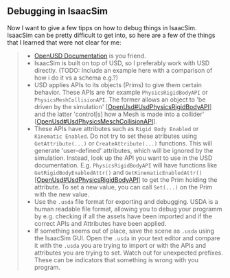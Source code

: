 ## Debugging in IsaacSim

Now I want to give a few tipps on how to debug things in IsaacSim. IsaacSim can be pretty difficult to get into, so here are a few of the things that I learned that were not clear for me:

> - [OpenUSD Documentation](https://openusd.org/dev/api/annotated.html) is you friend.
> - IsaacSim is built on top of USD, so I preferably work with USD directly. (TODO: Include an example here with a comparison of how i do it vs a schema e.g.?)
> - USD applies APIs to its objects (Prims) to give them certain behavior. These APIs are for example `PhysicsRigidBodyAPI` or `PhysicsMeshCollisionAPI`. The former allows an object to 'be driven by the simulation' [[OpenUsd#UsdPhysicsRigidBodyAPI](https://openusd.org/dev/api/class_usd_physics_rigid_body_a_p_i.html#details)] and the latter 'control[s] how a Mesh is made into a collider' [[OpenUsd#UsdPhysicsMeschCollisionAPI](https://openusd.org/dev/api/class_usd_physics_mesh_collision_a_p_i.html#details)].
> - These APIs have attributes such as `Rigid Body Enabled` or `Kinematic Enabled`. Do not try to set these atributes using `GetAttribute(...)` or `CreateAttribute(...)` functions. This will generate 'user-defined' attributes, which will be ignored by the simulation. Instead, look up the API you want to use in the USD documentation. E.g. `PhysicsRigidBodyAPI` will have functions like `GetRigidBodyEnabledAttr()` and `GetKinematicEnabledAttr()` [[OpenUsd#UsdPhysicsRigidBodyAPI](https://openusd.org/dev/api/class_usd_physics_rigid_body_a_p_i.html#pub-methods)] to get the Prim holding the attribute. To set a new value, you can call `Set(...)` on the Prim with the new value.
> - Use the `.usda` file format for exporting and debugging. USDA is a human readable file format, allowing you to debug your programm by e.g. checking if all the assets have been imported and if the correct APIs and Attributes have been applied.
> - If something seems out of place, save the scene as `.usda` using the IsaacSim GUI. Open the `.usda` in your text editor and compare it with the `.usda` you are trying to import or with the APIs and attributes you are trying to set. Watch out for unexpected prefixes. These can be indicators that something is wrong with you program.